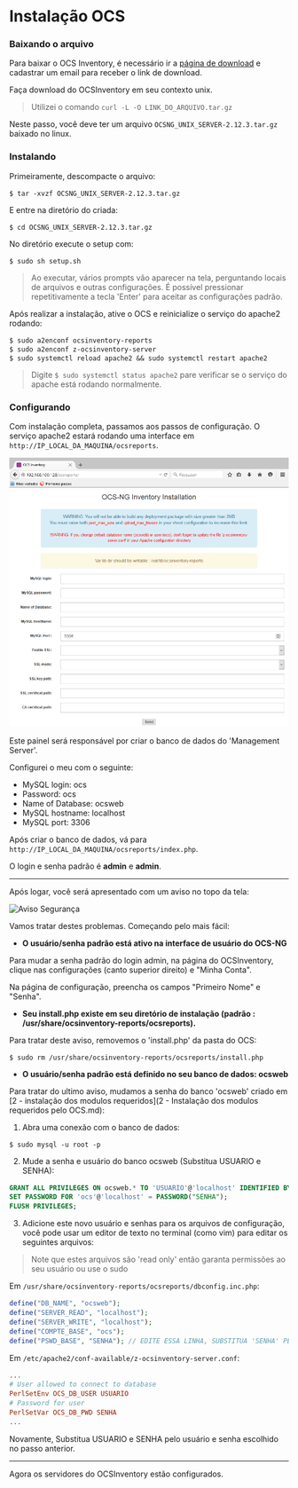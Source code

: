 # Instalação OCS

### Baixando o arquivo

Para baixar o OCS Inventory, é necessário ir a [página de download](https://ocsinventory-ng.org/?page_id=1548&lang=en) e cadastrar um email para receber o link de download.

Faça download do OCSInventory em seu contexto unix.
> Utilizei o comando `curl -L -O LINK_DO_ARQUIVO.tar.gz`

Neste passo, você deve ter um arquivo `OCSNG_UNIX_SERVER-2.12.3.tar.gz` baixado no linux.

### Instalando

Primeiramente, descompacte o arquivo:
```console
$ tar -xvzf OCSNG_UNIX_SERVER-2.12.3.tar.gz
```

E entre na diretório do criada:
```console
$ cd OCSNG_UNIX_SERVER-2.12.3.tar.gz
```

No diretório execute o setup com:
```console
$ sudo sh setup.sh
```

> Ao executar, vários prompts vão aparecer na tela, perguntando locais de arquivos e outras configurações. É possível pressionar repetitivamente a tecla 'Enter' para aceitar as configurações padrão.

Após realizar a instalação, ative o OCS e reinicialize o serviço do apache2 rodando:
```console
$ sudo a2enconf ocsinventory-reports
$ sudo a2enconf z-ocsinventory-server
$ sudo systemctl reload apache2 && sudo systemctl restart apache2
```

> Digite `$ sudo systemctl status apache2` pare verificar se o serviço do apache está rodando normalmente.

### Configurando

Com instalação completa, passamos aos passos de configuração. O serviço apache2 estará rodando uma interface em `http://IP_LOCAL_DA_MAQUINA/ocsreports`.

![Painel Setup Ocs](painel_setup_ocs.png "Painel")

Este painel será responsável por criar o banco de dados do 'Management Server'.

Configurei o meu com o seguinte:
- MySQL login: ocs
- Password: ocs
- Name of Database: ocsweb
- MySQL hostname: localhost
- MySQL port: 3306

Após criar o banco de dados, vá para `http://IP_LOCAL_DA_MAQUINA/ocsreports/index.php`.

O login e senha padrão é **admin** e **admin**.

--- 

Após logar, você será apresentado com um aviso no topo da tela:

![Aviso Segurança](alerta_segurança.png "Alerta")

Vamos tratar destes problemas. Começando pelo mais fácil:



 - **O usuário/senha padrão está ativo na interface de usuário do OCS-NG**



Para mudar a senha padrão do login admin, na página do OCSInventory, clique nas configurações (canto superior direito) e "Minha Conta".

Na página de configuração, preencha os campos "Primeiro Nome" e "Senha".



- **Seu install.php existe em seu diretório de instalação (padrão : /usr/share/ocsinventory-reports/ocsreports).**


Para tratar deste aviso, removemos o 'install.php' da pasta do OCS:
```console
$ sudo rm /usr/share/ocsinventory-reports/ocsreports/install.php
```


 

- **O usuário/senha padrão está definido no seu banco de dados: ocsweb**

Para tratar do ultimo aviso, mudamos a senha do banco 'ocsweb' criado em [2 - instalação dos modulos requeridos](2 - Instalação dos modulos requeridos pelo OCS.md):

1. Abra uma conexão com o banco de dados:
```console
$ sudo mysql -u root -p
```
2. Mude a senha e usuário do banco ocsweb (Substitua USUARIO e SENHA):
```sql
GRANT ALL PRIVILEGES ON ocsweb.* TO 'USUARIO'@'localhost' IDENTIFIED BY 'SENHA' WITH GRANT OPTION;
SET PASSWORD FOR 'ocs'@'localhost' = PASSWORD("SENHA");
FLUSH PRIVILEGES;
```
3. Adicione este novo usuário e senhas para os arquivos de configuração, você pode usar um editor de texto no terminal (como vim) para editar os seguintes arquivos:
> Note que estes arquivos são 'read only' então garanta permissões ao seu usuário ou use o sudo

Em `/usr/share/ocsinventory-reports/ocsreports/dbconfig.inc.php`:
```php
define("DB_NAME", "ocsweb");
define("SERVER_READ", "localhost");
define("SERVER_WRITE", "localhost");
define("COMPTE_BASE", "ocs");
define("PSWD_BASE", "SENHA"); // EDITE ESSA LINHA, SUBSTITUA 'SENHA' PELA SENHA DO PASSO ANTERIOR
```

Em `/etc/apache2/conf-available/z-ocsinventory-server.conf`:
```conf
...
# User allowed to connect to database
PerlSetEnv OCS_DB_USER USUARIO
# Password for user
PerlSetVar OCS_DB_PWD SENHA
...
```
Novamente, Substitua USUARIO e SENHA pelo usuário e senha escolhido no passo anterior.

--- 

Agora os servidores do OCSInventory estão configurados.





